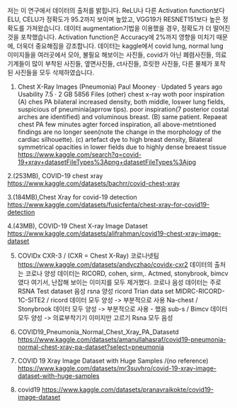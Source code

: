 저는 이 연구에서 데이터의 출처를 밝힙니다. ReLU나 다른 Activation function보다 ELU, CELU가 정확도가 95.2까지 보이며 높았고, VGG19가 RESNET151보다 높은 정확도를 가져왔습니다. 데이터 augmentation기법을 이용했을 경우, 정확도가 더 떨어진 것을 포착했습니다.
Activation function은 Accuracy에 2%까지 영향을 미치기 때문에, 더욱더 중요해짐을 강조합니다.
데이터는 kaggle에서 covid lung, normal lung 이미지들을 여러곳에서 모아, 불필요 해보이는 사진들, covid가 아닌 폐렴사진들, 의료기계들이 많이 부착된 사진들, 옆면사진들, ct사진들, 흐릿한 사진들, 다른 물체가 포착된 사진들을 모두 삭제하였습니다.


1. Chest X-Ray Images (Pneumonia)
Paul Mooney · Updated 5 years ago
Usability 7.5 · 2 GB
5856 Files (other)
chest x-ray woth poor inspiration (A) ches PA bilateral increased density, both middle, loswer lung fields, suspicious of pneuminia(aprrow tips). poor inspiration(7 posterior costal arches are identified) and voluminous breast. (B) same patient. Repaeat chest PA few minutes agter forced inspiration, all above-metntioned findings are no longer seen(note the change in the morphology of the cardiac silhouette). (c) artefact dye to high breast density, Bilateral symmetrical opacities in lower fields due to highly dense breaest tissue
https://www.kaggle.com/search?q=covid-19+xray+datasetFileTypes%3Apng+datasetFileTypes%3Ajpg

2.(253MB), COVID-19 chest xray 
https://www.kaggle.com/datasets/bachrr/covid-chest-xray

3.(184MB),Chest Xray for covid-19 detection 
https://www.kaggle.com/datasets/fusicfenta/chest-xray-for-covid19-detection

4.(43MB), COVID-19 Chest X-ray Image Dataset 
https://www.kaggle.com/datasets/alifrahman/covid19-chest-xray-image-dataset

5. COVIDx CXR-3 / (CXR = Chest X-Ray) 
코로나넷팀
https://www.kaggle.com/datasets/andyczhao/covidx-cxr2
데이터의 출처는 코로나 양성 데이터는 RICORD, cohen, sirm,. Actmed, stonybrook, bimcv였다 여기서, 난잡해 보이는 이미지를 모두 제거했다.
코로나 음성 데이터는 주로 RSNA
Test dataset
음성 rsna
양성 ricord
Trian data set
MIDRC-RICORD-1C-SITE2 / ricord 데이터 모두 양성 -> 부분적으로 사용
Na-chest / Stonybrook 데이터 모두 양성 -> 부분적으로 사용 - 했음
sub-s  / Bimcv 데이터 모두 양성 -> 의료부착기기 이미지만 고르기
Rsna 모두 음성

6. COVID19_Pneumonia_Normal_Chest_Xray_PA_Datasetd 
https://www.kaggle.com/datasets/amanullahasraf/covid19-pneumonia-normal-chest-xray-pa-dataset?select=pneumonia

7. COVID 19 Xray Image Dataset with Huge Samples /(no reference)
https://www.kaggle.com/datasets/mr3suvhro/covid-19-xray-image-dataset-with-huge-samples

8. covid19
https://www.kaggle.com/datasets/pranavraikokte/covid19-image-dataset
